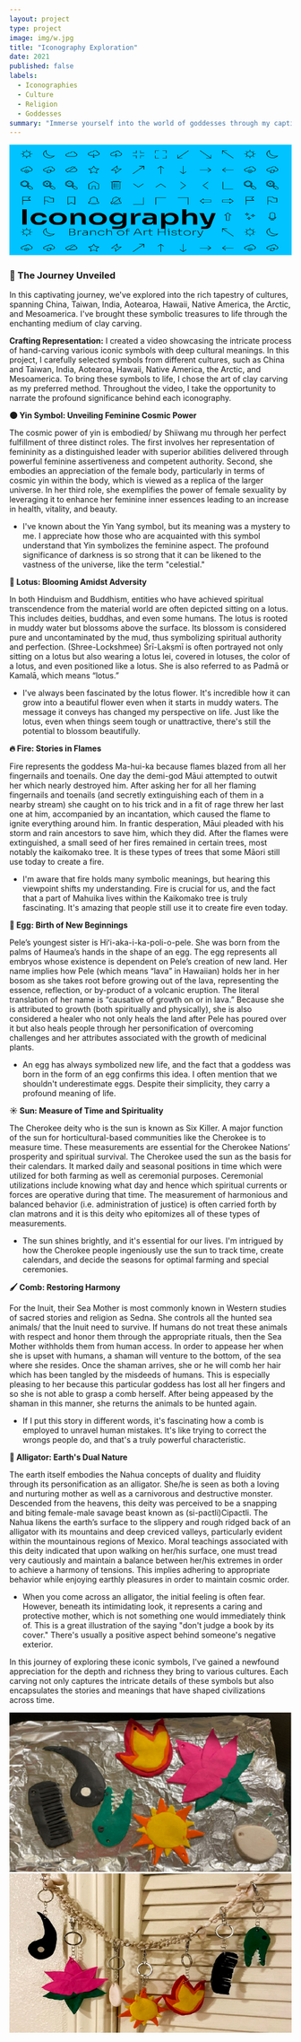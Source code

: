 ```yaml
---
layout: project
type: project
image: img/w.jpg
title: "Iconography Exploration"
date: 2021
published: false
labels:
  - Iconographies
  - Culture
  - Religion
  - Goddesses
summary: "Immerse yourself into the world of goddesses through my captivating project!"
---
```


<div class="text-center p-4"><img class="img-fluid" src="../img/iconbanner.png" > </div>


### **🌟 The Journey Unveiled**

In this captivating journey, we've explored into the rich tapestry of cultures, spanning China, Taiwan, India, Aotearoa, Hawaii, Native America, the Arctic, and Mesoamerica. I've brought these symbolic treasures to life through the enchanting medium of clay carving.

**Crafting Representation:**
I created a video showcasing the intricate process of hand-carving various iconic symbols with deep cultural meanings. In this project, I carefully selected symbols from different cultures, such as China and Taiwan, India, Aotearoa, Hawaii, Native America, the Arctic, and Mesoamerica. To bring these symbols to life, I chose the art of clay carving as my preferred method. Throughout the video, I take the opportunity to narrate the profound significance behind each iconography.


**🌑 Yin Symbol: Unveiling Feminine Cosmic Power**


The cosmic power of yin is embodied/ by Shiiwang mu through her perfect fulfillment of three distinct roles. The first involves her representation of femininity as a distinguished leader with superior abilities delivered through powerful feminine assertiveness and competent authority. Second, she embodies an appreciation of the female body, particularly in terms of cosmic yin within the body, which is viewed as a replica of the larger universe. In her third role, she exemplifies the power of female sexuality by leveraging it to enhance her feminine inner essences leading to an increase in health, vitality, and beauty.

 * I've known about the Yin Yang symbol, but its meaning was a mystery to me. I appreciate how those who are acquainted with this symbol understand that Yin symbolizes the feminine aspect. The profound significance of darkness is so strong that it can be likened to the vastness of the universe, like the term "celestial."


**🌼 Lotus: Blooming Amidst Adversity**


In both Hinduism and Buddhism, entities who have achieved spiritual transcendence from the material world are often depicted sitting on a lotus. This includes deities, buddhas, and even some humans. The lotus is rooted in muddy water but blossoms above the surface. Its blossom is considered pure and uncontaminated by the mud, thus symbolizing spiritual authority and perfection. (Shree-Lockshmee) Śrī-Lakṣmī is often portrayed not only sitting on a lotus but also wearing a lotus lei, covered in lotuses, the color of a lotus, and even positioned like a lotus. She is also referred to as Padmā or Kamalā, which means “lotus.”

* I've always been fascinated by the lotus flower. It's incredible how it can grow into a beautiful flower even when it starts in muddy waters. The message it conveys has changed my perspective on life. Just like the lotus, even when things seem tough or unattractive, there's still the potential to blossom beautifully.



**🔥 Fire: Stories in Flames**


Fire represents the goddess  Ma-hui-ka because flames blazed from all her fingernails and toenails. One day the demi-god Māui attempted to outwit her which nearly destroyed him. After asking her for all her flaming fingernails and toenails (and secretly extinguishing each of them in a nearby stream) she caught on to his trick and in a fit of rage threw her last one at him, accompanied by an incantation, which caused the flame to ignite everything around him. In frantic desperation, Māui pleaded with his storm and rain ancestors to save him, which they did. After the flames were extinguished, a small seed of her fires remained in certain trees, most notably the kaikomako tree. It is these types of trees that some Māori still use today to create a fire.

* I'm aware that fire holds many symbolic meanings, but hearing this viewpoint shifts my understanding. Fire is crucial for us, and the fact that a part of Mahuika lives within the Kaikomako tree is truly fascinating. It's amazing that people still use it to create fire even today.


**🥚 Egg: Birth of New Beginnings**


Pele’s youngest sister is Hiʻi-aka-i-ka-poli-o-pele. She was born from the palms of Haumea’s hands in the shape of an egg. The egg represents all embryos whose existence is dependent on Pele’s creation of new land. Her name implies how Pele (which means “lava” in Hawaiian) holds her in her bosom as she takes root before growing out of the lava, representing the essence, reflection, or by-product of a volcanic eruption. The literal translation of her name is “causative of growth on or in lava.” Because she is attributed to growth (both spiritually and physically), she is also considered a healer who not only heals the land after Pele has poured over it but also heals people through her personification of overcoming challenges and her attributes associated with the growth of medicinal plants.

* An egg has always symbolized new life, and the fact that a goddess was born in the form of an egg confirms this idea. I often mention that we shouldn't underestimate eggs. Despite their simplicity, they carry a profound meaning of life.


**☀️ Sun: Measure of Time and Spirituality**


The Cherokee deity who is the sun is known as Six Killer. A major function of the sun for horticultural-based communities like the Cherokee is to measure time. These measurements are essential for the Cherokee Nations’ prosperity and spiritual survival. The Cherokee used the sun as the basis for their calendars. It marked daily and seasonal positions in time which were utilized for both farming as well as ceremonial purposes. Ceremonial utilizations include knowing what day and hence which spiritual currents or forces are operative during that time. The measurement of harmonious and balanced behavior (i.e. administration of justice) is often carried forth by clan matrons and it is this deity who epitomizes all of these types of measurements. 

* The sun shines brightly, and it's essential for our lives. I'm intrigued by how the Cherokee people ingeniously use the sun to track time, create calendars, and decide the seasons for optimal farming and special ceremonies. 


**🖌️ Comb: Restoring Harmony**


For the Inuit, their Sea Mother is most commonly known in Western studies of sacred stories and religion as Sedna. She controls all the hunted sea animals/ that the Inuit need to survive. If humans do not treat these animals with respect and honor them through the appropriate rituals, then the Sea Mother withholds them from human access. In order to appease her when she is upset with humans, a shaman will venture to the bottom, of the sea where she resides. Once the shaman arrives, she or he will comb her hair which has been tangled by the misdeeds of humans. This is especially pleasing to her because this particular goddess has lost all her fingers and so she is not able to grasp a comb herself. After being appeased by the shaman in this manner, she returns the animals to be hunted again.

* If I put this story in different words, it's fascinating how a comb is employed to unravel human mistakes. It's like trying to correct the wrongs people do, and that's a truly powerful characteristic.



**🐊 Alligator: Earth's Dual Nature**


The earth itself embodies the Nahua concepts of duality and fluidity through its personification as an alligator. She/he is seen as both a loving and nurturing mother as well as a carnivorous and destructive monster. Descended from the heavens, this deity was perceived to be a snapping and biting female-male savage beast known as  (si-pactli)Cipactli. The Nahua likens the earth’s surface to the slippery and rough ridged back of an alligator with its mountains and deep creviced valleys, particularly evident within the mountainous regions of Mexico. Moral teachings associated with this deity indicated that upon walking on her/his surface, one must tread very cautiously and maintain a balance between her/his extremes in order to achieve a harmony of tensions. This implies adhering to appropriate behavior while enjoying earthly pleasures in order to maintain cosmic order.

* When you come across an alligator, the initial feeling is often fear. However, beneath its intimidating look, it represents a caring and protective mother, which is not something one would immediately think of. This is a great illustration of the saying "don't judge a book by its cover." There's usually a positive aspect behind someone's negative exterior.

In this journey of exploring these iconic symbols, I've gained a newfound appreciation for the depth and richness they bring to various cultures. Each carving not only captures the intricate details of these symbols but also encapsulates the stories and meanings that have shaped civilizations across time.


<div class="text-center p-4">
  <img src="../img/c1.png" class="img-thumbnail">
  <img src="../img/c2.png" class="img-thumbnail">
</div>


